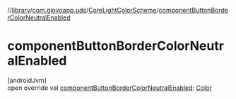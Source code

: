 //[library](../../../index.md)/[com.glovoapp.uds](../index.md)/[CoreLightColorScheme](index.md)/[componentButtonBorderColorNeutralEnabled](component-button-border-color-neutral-enabled.md)

# componentButtonBorderColorNeutralEnabled

[androidJvm]\
open override val [componentButtonBorderColorNeutralEnabled](component-button-border-color-neutral-enabled.md): [Color](https://developer.android.com/reference/kotlin/androidx/compose/ui/graphics/Color.html)
